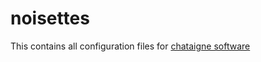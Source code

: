 # noisettes
 This contains all configuration files for [chataigne software](https://bkuperberg.gitbook.io/chataigne-docs/)
